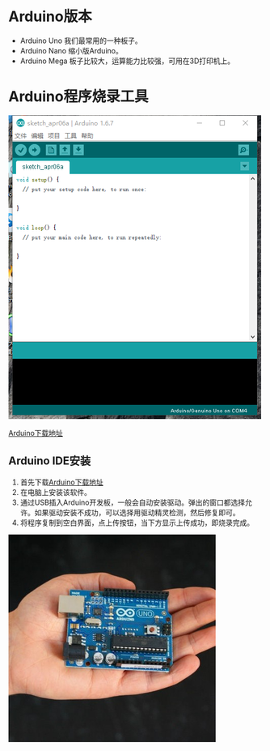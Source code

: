 # Arduino版本

* Arduino Uno 我们最常用的一种板子。
* Arduino Nano 缩小版Arduino。
* Arduino Mega 板子比较大，运算能力比较强，可用在3D打印机上。

# Arduino程序烧录工具
![](QQ图片20160406211407.png)

[Arduino下载地址](http://www.chuang-ke.com/a/downloads/Arduino/2015/1205/211.html)


## Arduino IDE安装

1. 首先下载[Arduino下载地址](http://www.chuang-ke.com/a/downloads/Arduino/2015/1205/211.html)
2. 在电脑上安装该软件。
3. 通过USB插入Arduino开发板，一般会自动安装驱动。弹出的窗口都选择允许。如果驱动安装不成功，可以选择用驱动精灵检测，然后修复即可。
4. 将程序复制到空白界面，点上传按钮，当下方显示上传成功，即烧录完成。


![](1.jpg)





